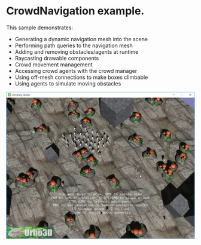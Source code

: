  CrowdNavigation example.
=============

This sample demonstrates:
- Generating a dynamic navigation mesh into the scene
- Performing path queries to the navigation mesh
- Adding and removing obstacles/agents at runtime
- Raycasting drawable components
- Crowd movement management
- Accessing crowd agents with the crowd manager
- Using off-mesh connections to make boxes climbable
- Using agents to simulate moving obstacles

![Screenshot](Screenshot.png)